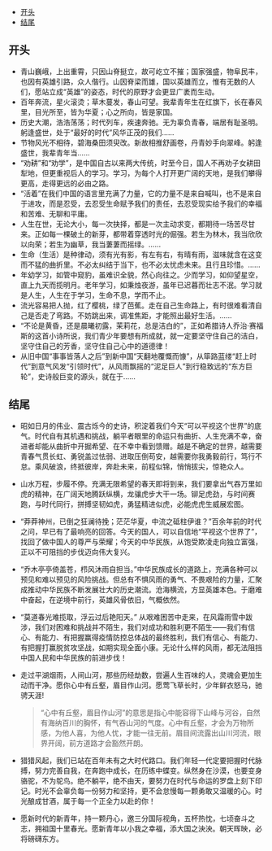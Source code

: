 - [开头](#开头)
- [结尾](#结尾)

## 开头
- 青山巍峨，上出重霄，只因山脊挺立，故可屹立不摧；国家强盛，物阜民丰，也因有英雄引路，众人偕行。山因脊梁而雄，国以英雄而立，惟有无数的人们，愿站立成“英雄”的姿态，时代的原野才会更显广袤而生动。
- 百年奔流，星火滚烫；草木蔓发，春山可望。我辈青年生在红旗下，长在春风里，目光所至，皆为华夏；心之所向，皆是家国。
- 历史大潮，浩浩荡荡；时代列车，疾速奔驰。无为辜负青春，端居有耻圣明。躬逢盛世，处于“最好的时代”风华正茂的我们……
- 节物风光不相待，碧海桑田须臾改。新故相推舒画卷，丹青妙手向翠峰。躬逢盛世，我辈青年当……
- “劝耕”和“劝学”，是中国自古以来两大传统，时至今日，国人不再劝子女耕田犁地，但更重视后人的学习。学习，为每个人打开更广阔的天地，是我们攀得更高，走得更远的必由之路。
- “活着”在我们中国的语言里充满了力量，它的力量不是来自喊叫，也不是来自于进攻，而是忍受，去忍受生命赋予我们的责任，去忍受现实给予我们的幸福和苦难、无聊和平庸。
- 人生在世，无论大小，每一次抉择，都是一次主动求变，都期待一场苦尽甘来。正如每一棵破土的新芽，都带着穿透时光的倔强。若生为林木，我当欣欣以向荣；若生为幽草，我当萋萋而摇绿。……
- 生命（生活）是种律动，须有光有影，有左有右，有晴有雨，滋味就含在这变而不猛的曲折里。不必太纠结于当下，也不必太忧虑未来。且行且珍惜。……
-  年幼学习，如管中窥豹，虽难识全貌，然心向往之。少而学习，如仰望星空，直上九天而揽明月。老年学习，如秉烛夜游，虽年已迟暮而壮志不泯。学习就是人生，人生在于学习，生命不息，学而不止。
- 流光容易把人抛，红了樱桃，绿了芭蕉。走在自己生命路上，有时很难看清自己是否走了弯路。不妨跳出来，调准焦距，才能照出最好生活。……
- “不论是黄昏，还是晨曦初露，茉莉花，总是洁白的”，正如希腊诗人乔治·赛福斯的这首小诗所说，我们青少年要想有所成就，就一定要坚守住自己的洁白，坚守住自己的芳香，坚守住自己心中的道德律！
- 从旧中国“事事皆落人之后”到新中国“天翻地覆慨而慷”，从筚路蓝缕“赶上时代”到意气风发“引领时代”，从风雨飘摇的“泥足巨人”到行稳致远的“东方巨轮”，史诗般巨变的源头，就在于……

## 结尾
- 昭如日月的伟业、震古烁今的史诗，积淀着我们今天“可以平视这个世界”的底气。时代自有其机遇和挑战，躺平者眼里的命运只有曲折、人生充满不幸，奋进者却能从曲折中开掘希望、在不幸中看到馈赠。越是不确定的世界，越需要青春气贯长虹、勇锐盖过怯弱、进取压倒苟安，越需要你我勇毅前行，笃行不怠。乘风破浪，终抵彼岸，奔赴未来，前程似锦，悄悄拔尖，惊艳众人。
- 山水万程，步履不停。充满无限希望的春天即将到来，我们要拿出气吞万里如虎的精神，在广阔天地腾跃纵横，龙骧虎步大干一场。铆足虎劲，与时间赛跑，与时代同行，拼搏坚韧如虎，勇猛精进似虎，必能虎虎生威展宏图。
- “莽莽神州，已倒之狂澜待挽；茫茫华夏，中流之砥柱伊谁？”百余年前的时代之问，早已有了最响亮的回答。今天的国人，可以自信地“平视这个世界了”，找回了做中国人的尊严与荣耀；今天的中华民族，从饱受欺凌走向独立富强，正以不可阻挡的步伐迈向伟大复兴。
- “乔木亭亭倚盖苍，栉风沐雨自担当。”中华民族成长的道路上，充满各种可以预见和难以预见的风险挑战。但总有不惧风雨的勇气、不畏艰险的力量，汇聚成推动中华民族不断发展壮大的历史潮流。沧海横流，方显英雄本色。于磨难中奋起，在逆境中前行，英雄风骨依旧，气概依然。
- “莫道春光难揽取，浮云过后艳阳天。” 从艰难困苦中走来，在风霜雨雪中跋涉，我们对困难和挑战并不陌生，我们对成功和胜利更不陌生——我们有信心、有能力、有把握赢得疫情防控总体战的最终胜利，我们有信心、有能力、有把握打赢脱贫攻坚战，如期实现全面小康。无论什么样的风雨，都无法阻挡中国人民和中华民族的前进步伐！
- 走过平湖烟雨，人间山河，那些历经劫数，尝遍人生百味的人，灵魂会更加生动而干净。愿你心中有丘壑，眉目作山河。愿莺飞草长时，少年鲜衣怒马，驰骋天涯!
   > “心中有丘壑，眉目作山河”的意思是指心中能容得下山峰与河谷，自然有海纳百川的胸怀，有气吞山河的气度。心中有丘壑，才会为万物所感，为他人喜，为他人忧，才能一往无前。眉目间流露出山川河流，眼界开阔，前方道路才会豁然开朗。

- 猎猎风起，我们已站在百年未有之大时代路口。我们年轻一代定要把握时代脉搏，努力完善自我，在奔跑中成长，在历练中蝶变。纵然身在沙漠，也要变身骆驼，不为鸵鸟。绝不躺平，绝不由天，要努力在时代与命运的罗盘上刻下印记。时光不会辜负每一份努力和坚持，更不会怠慢每一颗勇敢又温暖的心。时光酿成甘酒，属于每一个正全力以赴的你！
- 愿新时代的新青年，持一颗丹心，邀三分国际视角，五杯热忱，七顷奋斗之志，拥祖国十里春光。愿新青年以小我之幸福，添大国之泱泱。朝天晖映，必将磅礴东方。